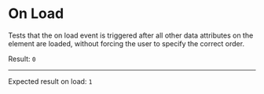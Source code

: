 # On Load

Tests that the on load event is triggered after all other data attributes on the element are loaded, without forcing the
user to specify the correct order.

<div data-init="@get('/tests/on_load/data')" data-signals-fetching="true">
  Result:
  <code id="result">0</code>
  <hr />
  Expected result on load: <code>1</code>
</div>
